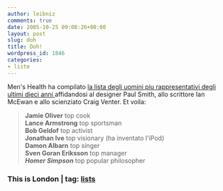 ```yaml
---
author: leibniz
comments: true
date: 2005-10-25 09:08:26+00:00
layout: post
slug: doh
title: Doh!
wordpress_id: 1846
categories:
- liste
---
```


Men's Health ha compilato [la lista degli uomini piu rappresentativi degli ultimi dieci anni ](http://www.thisislondon.com/londoncuts/articles/20721979?source=Metro)affidandosi al designer Paul Smith, allo scrittore Ian McEwan e allo scienziato Craig Venter. Et voila: 

  

>   
> 
> **Jamie Oliver** top cook  
  **Lance Armstrong** top sportsman  
  **Bob Geldof** top activist  
  **Jonathan Ive** top visionary (ha inventato l'iPod)  
  **Damon Albarn** top singer  
  **Sven Goran Eriksson** top manager  
  _**Homer Simpson**_ top popular philosopher
> 
>  

 

### This is London | tag: [lists](http://www.technorati.com/tags/lists)
